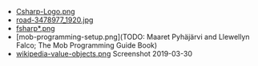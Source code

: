 - [Csharp-Logo.png](https://commons.wikimedia.org/wiki/File:Csharp_Logo.png)
- [road-3478977_1920.jpg](https://pixabay.com/de/straße-landschaft-horizont-gerade-3478977/)
- [fsharp*.png](http://foundation.fsharp.org/logo)
- [mob-programming-setup.png](TODO: Maaret Pyhäjärvi and Llewellyn Falco; The Mob Programming Guide Book)
- [wikipedia-value-objects.png](https://en.wikipedia.org/wiki/Value_object) Screenshot 2019-03-30